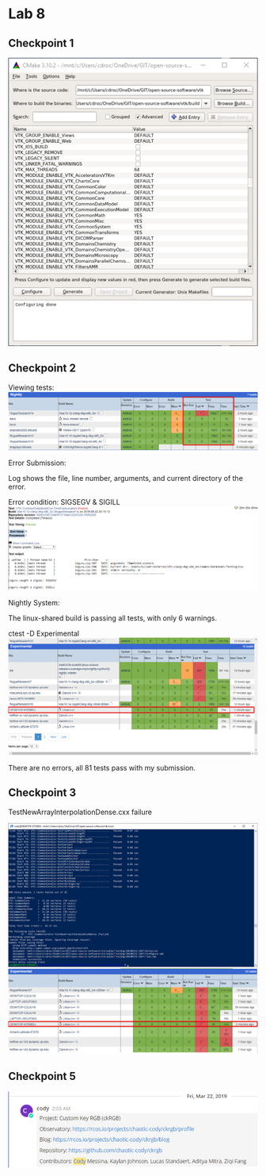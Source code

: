 # Lab 8

## Checkpoint 1

![p1](images/cmake_gui.png)

## Checkpoint 2

Viewing tests:
![view_tests](images/view_tests.png)


Error Submission:

Log shows the file, line number, arguments, and current directory of the error.

Error condition: SIGSEGV & SIGILL
![failed_test](images/failed_test.png)

Nightly System:

The linux-shared build is passing all tests, with only 6 warnings.

ctest -D Experimental
![local_test](images/local_test.png)

There are no errors, all 81 tests pass with my submission.

## Checkpoint 3

TestNewArrayInterpolationDense.cxx failure

![test_failure](images/test_failure.png)
![dash](images/test_failure_dash.png)

## Checkpoint 5
![p](images/project.png)
